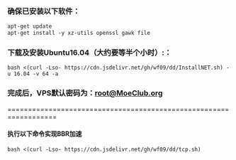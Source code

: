 ### 确保已安装以下软件：

```css
apt-get update
apt-get install -y xz-utils openssl gawk file
```

### 下载及安装Ubuntu16.04（大约要等半个小时）:：

```text
bash <(curl -Lso- https://cdn.jsdelivr.net/gh/wf09/dd/InstallNET.sh) -u 16.04 -v 64 -a
```

### 完成后，VPS默认密码为：root@MoeClub.org

==================================================================

#### 执行以下命令实现BBR加速

```
bash <(curl -Lso- https://cdn.jsdelivr.net/gh/wf09/dd/tcp.sh)
```

